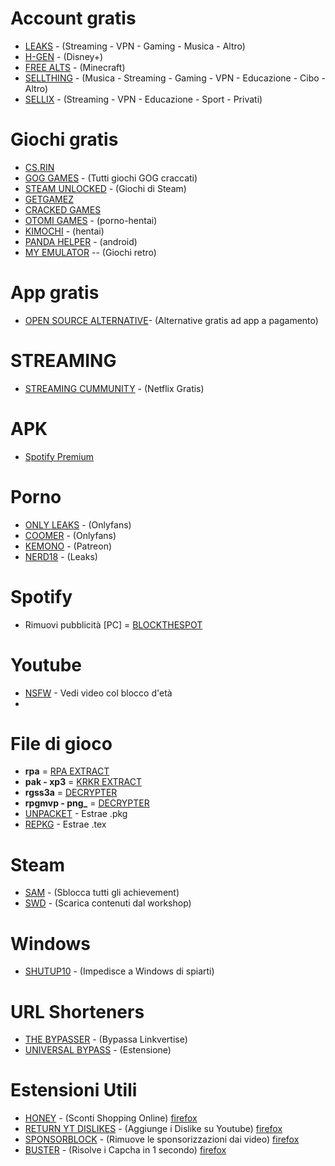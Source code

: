 # Account gratis
- [LEAKS](https://leak.sx/) - (Streaming - VPN - Gaming - Musica - Altro)
- [H-GEN](https://h-gen.to/) - (Disney+)
- [FREE ALTS](https://freealts.pw/minecraft) - (Minecraft)
- [SELLTHING](https://sellthing.co/) - (Musica - Streaming - Gaming - VPN - Educazione - Cibo - Altro)
- [SELLIX](https://accountslayer.sellix.io/) - (Streaming - VPN - Educazione - Sport - Privati)

# Giochi gratis
- [CS.RIN](https://cs.rin.ru/forum/)
- [GOG GAMES](https://gog-games.com/) - (Tutti giochi GOG craccati)
- [STEAM UNLOCKED](https://steamunlocked.net/) - (Giochi di Steam)
- [GETGAMEZ](https://getgamez.net/)
- [CRACKED GAMES](https://cracked-games.org/)
- [OTOMI GAMES](https://otomi-games.com/) - (porno-hentai)
- [KIMOCHI](https://kimochi.info/) - (hentai)
- [PANDA HELPER](https://panda-helper.it.malavida.com/android/) - (android)
- [MY EMULATOR](https://myemulator.online/) -- (Giochi retro)

# App gratis
- [OPEN SOURCE ALTERNATIVE](https://www.opensourcealternative.to/)- (Alternative gratis ad app a pagamento)
# STREAMING
- [STREAMING CUMMUNITY](https://streamingcommunity.best/) - (Netflix Gratis)

# APK
- [Spotify Premium](https://mega.nz/file/opBQjQ6Z#IUsYxBC3m1xP6wXODjTL1Jl5nwN8ACeTmhygMGfHmNg)

# Porno
- [ONLY LEAKS](https://pornleaks.in/) - (Onlyfans)
- [COOMER](https://coomer.party) - (Onlyfans)
- [KEMONO](https://kemono.party/) - (Patreon)
- [NERD18](https://nerd18.com/) - (Leaks)

# Spotify
- Rimuovi pubblicità [PC] = [BLOCKTHESPOT](https://github.com/mrpond/BlockTheSpot#installationupdate)

# Youtube
- [NSFW](https://youtubensfw.com/) - Vedi video col blocco d'età
- 
# File di gioco
- **rpa** = [RPA EXTRACT](https://iwanplays.itch.io/rpaex)
- **pak - xp3** = [KRKR EXTRACT](https://xmoeproject.github.io/KrkrExtract/)
- **rgss3a** = [DECRYPTER](https://wiki.rpgmaker.es/ayuda/utilidades/rpg-maker-xp-vx-vx-ace-decrypter)
- **rpgmvp - png_** = [DECRYPTER](https://petschko.org/tools/mv_decrypter/#restore-images)
- [UNPACKET](https://wetranslate.thiscould.work/scene.pkg/) - Estrae .pkg
- [REPKG](https://github.com/notscuffed/repkg) - Estrae .tex

# Steam
- [SAM](https://github.com/gibbed/SteamAchievementManager/releases/tag/7.0.25) - (Sblocca tutti gli achievement)
- [SWD](https://steamworkshopdownloader.io/) - (Scarica contenuti dal workshop)

# Windows
- [SHUTUP10](https://www.oo-software.com/en/shutup10) - (Impedisce a Windows di spiarti)

# URL Shorteners
- [THE BYPASSER](https://thebypasser.com/) - (Bypassa Linkvertise)
- [UNIVERSAL BYPASS](https://universal-bypass.org/) - (Estensione)

# Estensioni Utili
- [HONEY](https://chrome.google.com/webstore/detail/honey/bmnlcjabgnpnenekpadlanbbkooimhnj) - (Sconti Shopping Online) [firefox](https://addons.mozilla.org/it/firefox/addon/honey/?utm_source=addons.mozilla.org&utm_medium=referral&utm_content=search)
- [RETURN YT DISLIKES](https://chrome.google.com/webstore/detail/return-youtube-dislike/gebbhagfogifgggkldgodflihgfeippi) - (Aggiunge i Dislike su Youtube) [firefox](https://addons.mozilla.org/it/firefox/addon/return-youtube-dislikes/?utm_source=addons.mozilla.org&utm_medium=referral&utm_content=search)
- [SPONSORBLOCK](https://chrome.google.com/webstore/detail/sponsorblock-for-youtube/mnjggcdmjocbbbhaepdhchncahnbgone) - (Rimuove le sponsorizzazioni dai video) [firefox](https://addons.mozilla.org/it/firefox/addon/sponsorblock/)
- [BUSTER](https://chrome.google.com/webstore/detail/buster-captcha-solver-for/mpbjkejclgfgadiemmefgebjfooflfhl) - (Risolve i Capcha in 1 secondo) [firefox](https://addons.mozilla.org/it/firefox/addon/buster-captcha-solver/?utm_source=addons.mozilla.org&utm_medium=referral&utm_content=search)

